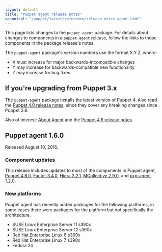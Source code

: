 ```yaml
---
layout: default
title: "Puppet agent release notes"
canonical: "/puppet/latest/reference/release_notes_agent.html"
---
```


[Puppet 4.6.0]: /puppet/4.6/reference/release_notes.html#puppet-460

[Facter 3.4.0]: /facter/3.4/release_notes.html#facter-340

[Hiera 3.2.1]: /hiera/3.2/release_notes.html#hiera-321

[MCollective 2.9.0]: /mcollective/releasenotes.html#2_9_0

[pxp-agent]: https://github.com/puppetlabs/pxp-agent


This page lists changes to the `puppet-agent` package. For details about changes to components in a `puppet-agent` release, follow the links to those components in the package release's notes.

The `puppet-agent` package's version numbers use the format X.Y.Z, where:

* X must increase for major backwards-incompatible changes
* Y may increase for backwards-compatible new functionality
* Z may increase for bug fixes

## If you're upgrading from Puppet 3.x

The `puppet-agent` package installs the latest version of Puppet 4. Also read the [Puppet 4.0 release notes](/puppet/4.0/reference/release_notes.html), since they cover any breaking changes since Puppet 3.8.

Also of interest: [About Agent](./about_agent.html) and the [Puppet 4.6 release notes](./release_notes.html).

## Puppet agent 1.6.0

Released August 10, 2016.

### Component updates

This release includes updates to most of the components in Puppet agent, [Puppet 4.6.0][], [Facter 3.4.0][], [Hiera 3.2.1][], [MCollective 2.9.0][], and [pxp-agent][] 1.2.0. 

### New platforms

Puppet agent has recently added packages for the following platforms, in some cases there were packages for the platform but not specifically the architecture.

* SUSE Linux Enterprise Server 11 s390x
* SUSE Linux Enterprise Server 12 s390x
* Red Hat Enterprise Linux 6 s390x
* Red Hat Enterprise Linux 7 s390x
* Fedora 24
